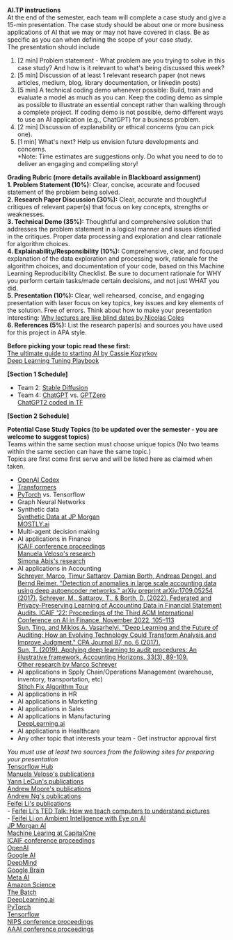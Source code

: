 **AI.TP instructions**  
At the end of the semester, each team will complete a case study and give a 15-min presentation.
The case study should be about one or more business applications of AI that we may or may not have covered in class.
Be as specific as you can when defining the scope of your case study.  
The presentation should include  
1. [2 min] Problem statement - What problem are you trying to solve in this case study? And how is it relevant to what's being discussed this week?  
2. [5 min] Discussion of at least 1 relevant research paper (not news articles, medium, blog, library documentation, or linkedin posts)
3. [5 min] A technical coding demo whenever possible: Build, train and evaluate a model as much as you can. Keep the coding demo as simple as possible to illustrate an essential concept rather than walking through a complete project. If coding demo is not possible, demo different ways to use an AI application (e.g., ChatGPT) for a business problem.  
4. [2 min] Discussion of explanability or ethical concerns (you can pick one).  
5. [1 min] What's next? Help us envision future developments and concerns.    
*Note: Time estimates are suggestions only. Do what you need to do to deliver an engaging and compelling story!

**Grading Rubric (more details available in Blackboard assignment)**  
**1. Problem Statement (10%):** Clear, concise, accurate and focused statement of the problem being solved.  
**2. Research Paper Discussion (30%):** Clear, accurate and thoughtful critiques of relevant paper(s) that focus on key concepts, strengths or weaknesses.  
**3. Technical Demo (35%):** Thoughtful and comprehensive solution that addresses the problem statement in a logical manner and issues identified in the critiques. Proper data processing and exploration and clear rationale for algorithm choices.  
**4. Explainability/Responsibility (10%):** Comprehensive, clear, and focused explanation of the data exploration and processing work, rationale for the algorithm choices, and documentation of your code, based on this Machine Learning Reproducibility Checklist. Be sure to document rationale for WHY you perform certain tasks/made certain decisions, and not just WHAT you did.  
**5. Presentation (10%):** Clear, well rehearsed, concise, and engaging presentation with laser focus on key topics, key issues and key elements of the solution. Free of errors. Think about how to make your presentation interesting: [Why lectures are like blind dates by Nicolas Coles](https://www.nature.com/articles/d41586-022-01798-6)   
**6. References (5%):** List the research paper(s) and sources you have used for this project in APA style.  

**Before picking your topic read these first:**  
[The ultimate guide to starting AI by Cassie Kozyrkov](https://www.linkedin.com/pulse/ultimate-guide-starting-ai-cassie-kozyrkov/)   
[Deep Learning Tuning Playbook](https://github.com/google-research/tuning_playbook)  


**[Section 1 Schedule]**  
- Team 2: [Stable Diffusion](https://stablediffusionweb.com/) 
- Team 4: [ChatGPT](https://openai.com/blog/chatgpt/) vs. [GPTZero](https://gptzero.me/)  
        [ChatGPT2 coded in TF](https://github.com/openai/gpt-2/blob/master/src/model.py)  

**[Section 2 Schedule]**  


**Potential Case Study Topics (to be updated over the semester - you are welcome to suggest topics)**  
Teams within the same section must choose unique topics (No two teams within the same section can have the same topic.)  
Topics are first come first serve and will be listed here as claimed when taken.  
- [OpenAI Codex](https://openai.com/blog/openai-codex/)  
- [Transformers](https://amatriain.net/blog/transformer-models-an-introduction-and-catalog-2d1e9039f376/)  
- [PyTorch](https://pytorch.org/) vs. Tensorflow    
- Graph Neural Networks
- Synthetic data  
    [Synthetic Data at JP Morgan](https://www.jpmorgan.com/synthetic-data)  
    [MOSTLY.ai](https://mostly.ai/)
- Multi-agent decision making
- AI applications in Finance  
    [ICAIF conference proceedings](https://dl.acm.org/conference/icaif)  
    [Manuela Veloso's research](http://www.cs.cmu.edu/~mmv/Veloso.html)  
    [Simona Abis's research](https://scholar.google.com/citations?user=7U9pqdMAAAAJ)  
- AI applications in Accounting  
    [Schreyer, Marco, Timur Sattarov, Damian Borth, Andreas Dengel, and Bernd Reimer. "Detection of anomalies in large scale accounting data using deep autoencoder networks." arXiv preprint arXiv:1709.05254 (2017).](https://arxiv.org/abs/1709.05254)
    [Schreyer, M., Sattarov, T., & Borth, D. (2022). Federated and Privacy-Preserving Learning of Accounting Data in Financial Statement Audits. ICAIF '22: Proceedings of the Third ACM International Conference on AI in Finance, November 2022, 105–113](https://dl.acm.org/doi/10.1145/3533271.3561674)  
    [Sun, Ting, and Miklos A. Vasarhelyi. "Deep Learning and the Future of Auditing: How an Evolving Technology Could Transform Analysis and Improve Judgment." CPA Journal 87, no. 6 (2017).](https://www-proquest-com.proxy.wm.edu/docview/2213055096?pq-origsite=gscholar&fromopenview=true)  
    [Sun, T. (2019). Applying deep learning to audit procedures: An illustrative framework. Accounting Horizons, 33(3), 89-109.](https://publications.aaahq.org/accounting-horizons/article-abstract/33/3/89/2426/Applying-Deep-Learning-to-Audit-Procedures-An?redirectedFrom=fulltext)  
    [Other research by Marco Schreyer](https://scholar.google.com/citations?user=O6V5YkEAAAAJ&hl=en)  
- AI applications in Spply Chain/Operations Management (warehouse, inventory, transportation, etc)  
    [Stitch Fix Algorithm Tour](https://algorithms-tour.stitchfix.com/)   
- AI applications in HR  
- AI applications in Marketing  
- AI applications in Sales 
- AI applications in Manufacturing  
    [DeepLearning.ai](https://www.deeplearning.ai/)  
- AI applications in Healthcare
- Any other topic that interests your team - Get instructor approval first

*You must use at least two sources from the following sites for preparing your presentation*  
[Tensorflow Hub](https://www.tensorflow.org/hub)  
[Manuela Veloso's publications](http://www.cs.cmu.edu/~mmv/Veloso.html)  
[Yann LeCun's publications](https://scholar.google.com/citations?hl=en&user=WLN3QrAAAAAJ)  
[Andrew Moore's publications](https://scholar.google.com/citations?hl=en&user=PbfkKLcAAAAJ)  
[Andrew Ng's publications](https://scholar.google.com/citations?hl=en&user=mG4imMEAAAAJ)  
[Feifei Li's publications](https://scholar.google.com/citations?user=rDfyQnIAAAAJ&hl=en&oi=ao)  
        - [Feifei Li's TED Talk: How we teach computers to understand pictures](https://youtu.be/40riCqvRoMs)  
        - [Feifei Li on Ambient Intelligence with Eye on AI](https://www.eye-on.ai/podcast-044)  
[JP Morgan AI](https://www.jpmorgan.com/technology/artificial-intelligence)  
[Machine Learing at CapitalOne](https://www.capitalone.com/tech/machine-learning/?gclid=CjwKCAiA2L-dBhACEiwAu8Q9YD7j7BaUQ6QMRoYlEjIultzy3iWhhHLefxbp3qXdaKjD6kUnVDC19RoCOBMQAvD_BwE)  
[ICAIF conference proceedings](https://dl.acm.org/conference/icaif)  
[OpenAI](https://openai.com/)  
[Google AI](https://ai.google/)  
[DeepMind](https://www.deepmind.com/)  
[Google Brain](https://research.google/teams/brain/)  
[Meta AI](https://ai.facebook.com/)  
[Amazon Science](https://www.amazonscience/research-areas)  
[The Batch](https://www.deeplearning.ai/the-batch/)  
[DeepLearning.ai](https://www.deeplearning.ai/)  
[PyTorch](https://pytorch.org/)  
[Tensorflow](https://www.tensorflow.org/)  
[NIPS conference proceedings](https://proceedings.neurips.cc/)  
[AAAI conference proceedings](https://aaai.org/Library/conferences-library.php)  
